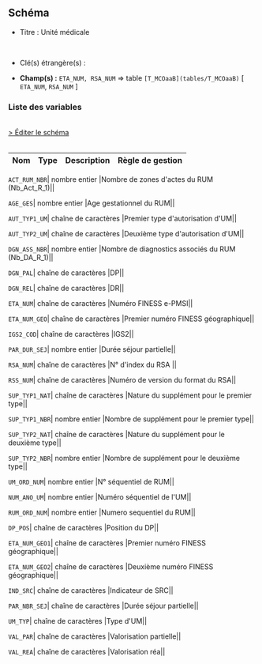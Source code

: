 ## Schéma


- Titre : Unité médicale
<br />



- Clé(s) étrangère(s) : <br />

- **Champ(s) :** `ETA_NUM, RSA_NUM`
  => table `[T_MCOaaB](tables/T_MCOaaB)` [ `ETA_NUM`, `RSA_NUM` ]<br />

 
### Liste des variables
<br />
<div>
    <a href="https://gitlab.com/healthdatahub/applications-du-hdh/schema-snds/-/tree/master/schemas/PMSI MCO/T_MCOaaUM.json"
       target="_blank" rel="noopener noreferrer">> Éditer le schéma</a>
</div>
<br />

Nom | Type | Description | Règle de gestion
-|-|-|-



`ACT_RUM_NBR`| nombre entier |Nombre de zones d'actes du RUM (Nb_Act_R_1)||

`AGE_GES`| nombre entier |Age gestationnel du RUM||

`AUT_TYP1_UM`| chaîne de caractères |Premier type d'autorisation d'UM||

`AUT_TYP2_UM`| chaîne de caractères |Deuxième type d'autorisation d'UM||

`DGN_ASS_NBR`| nombre entier |Nombre de diagnostics associés du RUM (Nb_DA_R_1)||

`DGN_PAL`| chaîne de caractères |DP||

`DGN_REL`| chaîne de caractères |DR||

`ETA_NUM`| chaîne de caractères |Numéro FINESS e-PMSI||

`ETA_NUM_GEO`| chaîne de caractères |Premier numéro FINESS géographique||

`IGS2_COD`| chaîne de caractères |IGS2||

`PAR_DUR_SEJ`| nombre entier |Durée séjour partielle||

`RSA_NUM`| chaîne de caractères |N° d'index du RSA ||

`RSS_NUM`| chaîne de caractères |Numéro de version du format du RSA||

`SUP_TYP1_NAT`| chaîne de caractères |Nature du supplément pour le premier type||

`SUP_TYP1_NBR`| nombre entier |Nombre de supplément pour le premier type||

`SUP_TYP2_NAT`| chaîne de caractères |Nature du supplément pour le deuxième type||

`SUP_TYP2_NBR`| nombre entier |Nombre de supplément pour le deuxième type||

`UM_ORD_NUM`| nombre entier |N° séquentiel de RUM||

`NUM_ANO_UM`| nombre entier |Numéro séquentiel de l'UM||

`RUM_ORD_NUM`| nombre entier |Numero sequentiel du RUM||

`DP_POS`| chaîne de caractères |Position du DP||

`ETA_NUM_GEO1`| chaîne de caractères |Premier numéro FINESS géographique||

`ETA_NUM_GEO2`| chaîne de caractères |Deuxième numéro FINESS géographique||

`IND_SRC`| chaîne de caractères |Indicateur de SRC||

`PAR_NBR_SEJ`| chaîne de caractères |Durée séjour partielle||

`UM_TYP`| chaîne de caractères |Type d'UM||

`VAL_PAR`| chaîne de caractères |Valorisation partielle||

`VAL_REA`| chaîne de caractères |Valorisation réa||
